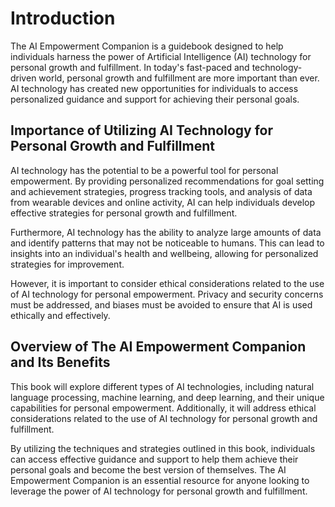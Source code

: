 Introduction
============

The AI Empowerment Companion is a guidebook designed to help individuals harness the power of Artificial Intelligence (AI) technology for personal growth and fulfillment. In today's fast-paced and technology-driven world, personal growth and fulfillment are more important than ever. AI technology has created new opportunities for individuals to access personalized guidance and support for achieving their personal goals.

Importance of Utilizing AI Technology for Personal Growth and Fulfillment
-------------------------------------------------------------------------

AI technology has the potential to be a powerful tool for personal empowerment. By providing personalized recommendations for goal setting and achievement strategies, progress tracking tools, and analysis of data from wearable devices and online activity, AI can help individuals develop effective strategies for personal growth and fulfillment.

Furthermore, AI technology has the ability to analyze large amounts of data and identify patterns that may not be noticeable to humans. This can lead to insights into an individual's health and wellbeing, allowing for personalized strategies for improvement.

However, it is important to consider ethical considerations related to the use of AI technology for personal empowerment. Privacy and security concerns must be addressed, and biases must be avoided to ensure that AI is used ethically and effectively.

Overview of The AI Empowerment Companion and Its Benefits
---------------------------------------------------------

This book will explore different types of AI technologies, including natural language processing, machine learning, and deep learning, and their unique capabilities for personal empowerment. Additionally, it will address ethical considerations related to the use of AI technology for personal growth and fulfillment.

By utilizing the techniques and strategies outlined in this book, individuals can access effective guidance and support to help them achieve their personal goals and become the best version of themselves. The AI Empowerment Companion is an essential resource for anyone looking to leverage the power of AI technology for personal growth and fulfillment.
